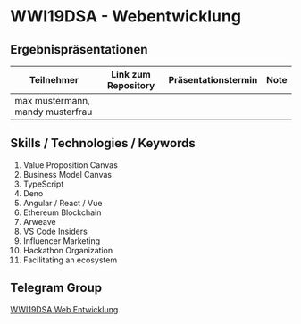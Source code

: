 # WWI19DSA - Webentwicklung

## Ergebnispräsentationen

| Teilnehmer | Link zum Repository | Präsentationstermin | Note |
|----------------------|----------|----------|----------|
| max mustermann, mandy musterfrau | | | |


## Skills / Technologies / Keywords
1. Value Proposition Canvas
2. Business Model Canvas
3. TypeScript
4. Deno 
5. Angular / React / Vue
6. Ethereum Blockchain
7. Arweave
8. VS Code Insiders
9. Influencer Marketing 
10. Hackathon Organization
11. Facilitating an ecosystem 


## Telegram Group
[WWI19DSA Web Entwicklung](https://t.me/joinchat/CocyExMkogESIzc0mg2XFg)



